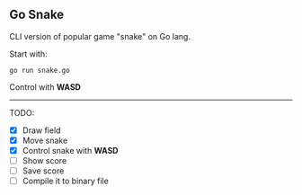 ## Go Snake
CLI version of popular game "snake" on Go lang.

Start with:

    go run snake.go

Control with **WASD**

***

TODO:

- [x] Draw field
- [x] Move snake
- [x] Control snake with **WASD**
- [ ] Show score
- [ ] Save score
- [ ] Compile it to binary file

